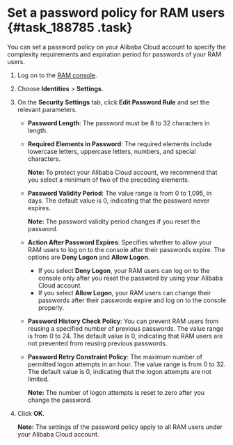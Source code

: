 # Set a password policy for RAM users {#task_188785 .task}

You can set a password policy on your Alibaba Cloud account to specify the complexity requirements and expiration period for passwords of your RAM users.

1.  Log on to the [RAM console](https://partners-intl.console.aliyun.com/#/ram).
2.  Choose **Identities** \> **Settings**.
3.  On the **Security Settings** tab, click **Edit Password Rule** and set the relevant parameters. 
    -   **Password Length**: The password must be 8 to 32 characters in length.
    -   **Required Elements in Password**: The required elements include lowercase letters, uppercase letters, numbers, and special characters.

        **Note:** To protect your Alibaba Cloud account, we recommend that you select a minimum of two of the preceding elements.

    -   **Password Validity Period**: The value range is from 0 to 1,095, in days. The default value is 0, indicating that the password never expires.

        **Note:** The password validity period changes if you reset the password.

    -   **Action After Password Expires**: Specifies whether to allow your RAM users to log on to the console after their passwords expire. The options are **Deny Logon** and **Allow Logon**.
        -   If you select **Deny Logon**, your RAM users can log on to the console only after you reset the password by using your Alibaba Cloud account.
        -   If you select **Allow Logon**, your RAM users can change their passwords after their passwords expire and log on to the console properly.
    -   **Password History Check Policy**: You can prevent RAM users from reusing a specified number of previous passwords. The value range is from 0 to 24. The default value is 0, indicating that RAM users are not prevented from reusing previous passwords.
    -   **Password Retry Constraint Policy**: The maximum number of permitted logon attempts in an hour. The value range is from 0 to 32. The default value is 0, indicating that the logon attempts are not limited.

        **Note:** The number of logon attempts is reset to zero after you change the password.

4.  Click **OK**. 

    **Note:** The settings of the password policy apply to all RAM users under your Alibaba Cloud account.


